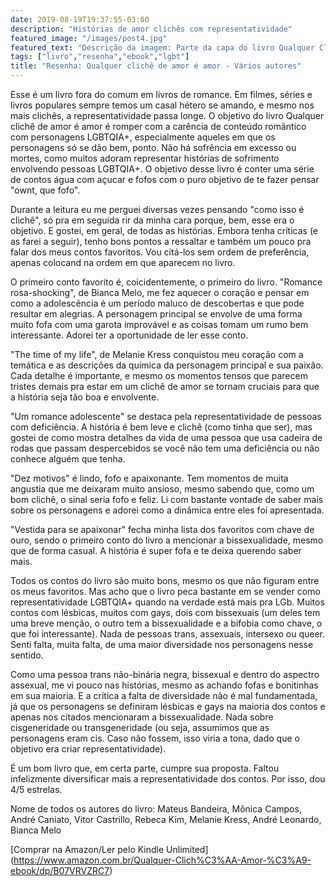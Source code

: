 ```yaml
---
date: 2019-08-19T19:37:55-03:00
description: "Histórias de amor clichês com representatividade"
featured_image: "/images/post4.jpg"
featured_text: "Descrição da imagem: Parte da capa do livro Qualquer Clichê de Amor é Amor. O fundo da imagem é rosa escuro e por cima temos duas mãos com os mindinhos entrelaçados. Por cima o título do livro em branco, com a parte "é amor" colorida com as cores da bandeira LGBTQIA+"
tags: ["livro","resenha","ebook","lgbt"]
title: "Resenha: Qualquer clichê de amor é amor - Vários autores"
---
```


Esse é um livro fora do comum em livros de romance. Em filmes, séries e livros populares sempre temos um casal hétero se amando, e mesmo nos mais clichês, a representatividade passa longe. O objetivo do livro Qualquer clichê de amor é amor é romper com a carência de conteúdo romântico com personagens LGBTQIA+, especialmente aqueles em que os personagens só se dão bem, ponto. Não há sofrência em excesso ou mortes, como muitos adoram representar histórias de sofrimento envolvendo pessoas LGBTQIA+. O objetivo desse livro é conter uma série de contos água com açucar e fofos com o puro objetivo de te fazer pensar "ownt, que fofo". 

Durante a leitura eu me perguei diversas vezes pensando "como isso é clichê", só pra em seguida rir da minha cara porque, bem, esse era o objetivo. E gostei, em geral, de todas as histórias. Embora tenha críticas (e as farei a seguir), tenho bons pontos a ressaltar e também um pouco pra falar dos meus contos favoritos. Vou citá-los sem ordem de preferência, apenas colocand na ordem em que aparecem no livro.

O primeiro conto favorito é, coicidentemente, o primeiro do livro. "Romance rosa-shocking", de Bianca Melo, me fez aquecer o coração e pensar em como a adolescência é um período maluco de descobertas e que pode resultar em alegrias. A personagem principal se envolve de uma forma muito fofa com uma garota improvável e as coisas tomam um rumo bem interessante. Adorei ter a oportunidade de ler esse conto.

"The time of my life", de Melanie Kress conquistou meu coração com a temática e as descrições da química da personagem principal e sua paixão. Cada detalhe é importante, e mesmo os momentos tensos que parecem tristes demais pra estar em um clichê de amor se tornam cruciais para que a história seja tão boa e envolvente. 

"Um romance adolescente" se destaca pela representatividade de pessoas com deficiência. A história é bem leve e clichê (como tinha que ser), mas gostei de como mostra detalhes da vida de uma pessoa que usa cadeira de rodas que passam despercebidos se você não tem uma deficiência ou não conhece alguém que tenha. 

"Dez motivos" é lindo, fofo e apaixonante. Tem momentos de muita angustia que me deixaram muito ansioso, mesmo sabendo que, como um bom clichê, o sinal seria fofo e feliz. Li com bastante vontade de saber mais sobre os personagens e adorei como a dinâmica entre eles foi apresentada. 

"Vestida para se apaixonar" fecha minha lista dos favoritos com chave de ouro, sendo o primeiro conto do livro a mencionar a bissexualidade, mesmo que de forma casual. A história é super fofa e te deixa querendo saber mais.

Todos os contos do livro são muito bons, mesmo os que não figuram entre os meus favoritos. Mas acho que o livro peca bastante em se vender como representatividade LGBTQIA+ quando na verdade está mais pra LGb. Muitos contos com lésbicas, muitos com gays, dois com bissexuais (um deles tem uma breve menção, o outro tem a bissexualidade e a bifobia como chave, o que foi interessante). Nada de pessoas trans, assexuais, intersexo ou queer. Senti falta, muita falta, de uma maior diversidade nos personagens nesse sentido. 

Como uma pessoa trans não-binária negra, bissexual e dentro do aspectro assexual, me vi pouco nas histórias, mesmo as achando fofas e bonitinhas em sua maioria. E a crítica a falta de diversidade não é mal fundamentada, já que os personagens se definiram lésbicas e gays na maioria dos contos e apenas nos citados mencionaram a bissexualidade. Nada sobre cisgeneridade ou transgeneridade (ou seja, assumimos que as personagens eram cis. Caso não fossem, isso viria a tona, dado que o objetivo era criar representatividade). 

É um bom livro que, em certa parte, cumpre sua proposta. Faltou infelizmente diversificar mais a representatividade dos contos. Por isso, dou 4/5 estrelas.

Nome de todos os autores do livro: Mateus Bandeira, Mônica Campos, André Caniato, Vitor Castrillo, Rebeca Kim, Melanie Kress, André Leonardo, Bianca Melo

[Comprar na Amazon/Ler pelo Kindle Unlimited] (https://www.amazon.com.br/Qualquer-Clich%C3%AA-Amor-%C3%A9-ebook/dp/B07VRVZRC7)